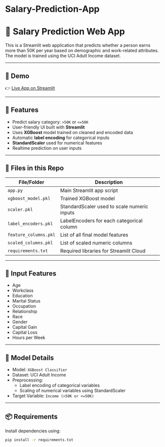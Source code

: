 # Salary-Prediction-App

# 💼 Salary Prediction Web App

This is a Streamlit web application that predicts whether a person earns more than 50K per year based on demographic and work-related attributes. The model is trained using the UCI Adult Income dataset.

---

## 🚀 Demo

👉 [Live App on Streamlit](https://your-custom-url.streamlit.app)

---

## 📌 Features

- Predict salary category: `>50K` or `<=50K`
- User-friendly UI built with **Streamlit**
- Uses **XGBoost** model trained on cleaned and encoded data
- Automatic **label encoding** for categorical inputs
- **StandardScaler** used for numerical features
- Realtime prediction on user inputs

---

## 📂 Files in this Repo

| File/Folder          | Description |
|----------------------|-------------|
| `app.py`             | Main Streamlit app script |
| `xgboost_model.pkl`  | Trained XGBoost model |
| `scaler.pkl`         | StandardScaler used to scale numeric inputs |
| `label_encoders.pkl` | LabelEncoders for each categorical column |
| `feature_columns.pkl`| List of all final model features |
| `scaled_columns.pkl` | List of scaled numeric columns |
| `requirements.txt`   | Required libraries for Streamlit Cloud |

---

## 🧪 Input Features

- Age
- Workclass
- Education
- Marital Status
- Occupation
- Relationship
- Race
- Gender
- Capital Gain
- Capital Loss
- Hours per Week

---

## 🧠 Model Details

- Model: `XGBoost Classifier`
- Dataset: UCI Adult Income
- Preprocessing:
  - Label encoding of categorical variables
  - Scaling of numerical variables using StandardScaler
- Target Variable: `Income (>50K or <=50K)`

---

## 📦 Requirements

Install dependencies using:

```bash
pip install -r requirements.txt
